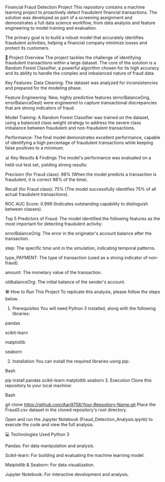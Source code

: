 Financial Fraud Detection Project
This repository contains a machine learning project to proactively detect fraudulent financial transactions. The solution was developed as part of a screening assignment and demonstrates a full data science workflow, from data analysis and feature engineering to model training and evaluation.

The primary goal is to build a robust model that accurately identifies fraudulent activities, helping a financial company minimize losses and protect its customers.

🚀 Project Overview
The project tackles the challenge of identifying fraudulent transactions within a large dataset. The core of the solution is a Random Forest Classifier, a powerful algorithm chosen for its high accuracy and its ability to handle the complex and imbalanced nature of fraud data.

Key Features:
Data Cleaning: The dataset was analyzed for inconsistencies and prepared for the modeling phase.

Feature Engineering: New, highly predictive features (errorBalanceOrig, errorBalanceDest) were engineered to capture transactional discrepancies that are strong indicators of fraud.

Model Training: A Random Forest Classifier was trained on the dataset, using a balanced class weight strategy to address the severe class imbalance between fraudulent and non-fraudulent transactions.

Performance: The final model demonstrates excellent performance, capable of identifying a high percentage of fraudulent transactions while keeping false positives to a minimum.

📊 Key Results & Findings
The model's performance was evaluated on a held-out test set, yielding strong results:

Precision (for Fraud class): 98% (When the model predicts a transaction is fraudulent, it is correct 98% of the time).

Recall (for Fraud class): 75% (The model successfully identifies 75% of all actual fraudulent transactions).

ROC AUC Score: 0.999 (Indicates outstanding capability to distinguish between classes).

Top 5 Predictors of Fraud:
The model identified the following features as the most important for detecting fraudulent activity:

errorBalanceOrig: The error in the originator's account balance after the transaction.

step: The specific time unit in the simulation, indicating temporal patterns.

type_PAYMENT: The type of transaction (used as a strong indicator of non-fraud).

amount: The monetary value of the transaction.

oldbalanceOrg: The initial balance of the sender's account.

🛠️ How to Run This Project
To replicate this analysis, please follow the steps below.

1. Prerequisites
You will need Python 3 installed, along with the following libraries:

pandas

scikit-learn

matplotlib

seaborn

2. Installation
You can install the required libraries using pip:

Bash

pip install pandas scikit-learn matplotlib seaborn
3. Execution
Clone this repository to your local machine:

Bash

git clone https://github.com/Aan9758/Your-Repository-Name.git
Place the Fraud3.csv dataset in the cloned repository's root directory.

Open and run the Jupyter Notebook (Fraud_Detection_Analysis.ipynb) to execute the code and view the full analysis.

💻 Technologies Used
Python 3

Pandas: For data manipulation and analysis.

Scikit-learn: For building and evaluating the machine learning model.

Matplotlib & Seaborn: For data visualization.

Jupyter Notebook: For interactive development and analysis.
